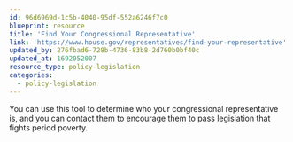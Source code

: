 ```yaml
---
id: 96d6969d-1c5b-4040-95df-552a6246f7c0
blueprint: resource
title: 'Find Your Congressional Representative'
link: 'https://www.house.gov/representatives/find-your-representative'
updated_by: 276fbad6-728b-4736-83b8-2d760b0bf40c
updated_at: 1692052007
resource_type: policy-legislation
categories:
  - policy-legislation
---
```

You can use this tool to determine who your congressional representative is, and you can contact them to encourage them to pass legislation that fights period poverty.